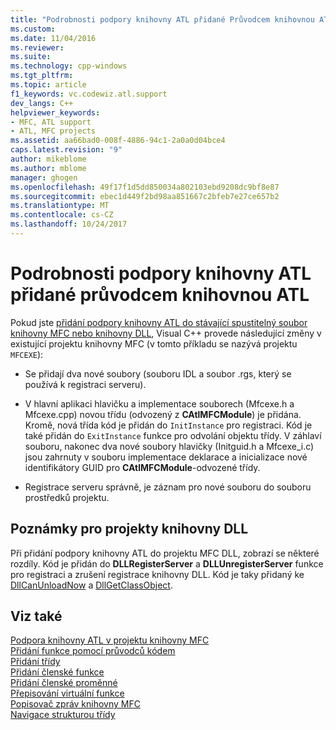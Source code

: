```yaml
---
title: "Podrobnosti podpory knihovny ATL přidané Průvodcem knihovnou ATL | Microsoft Docs"
ms.custom: 
ms.date: 11/04/2016
ms.reviewer: 
ms.suite: 
ms.technology: cpp-windows
ms.tgt_pltfrm: 
ms.topic: article
f1_keywords: vc.codewiz.atl.support
dev_langs: C++
helpviewer_keywords:
- MFC, ATL support
- ATL, MFC projects
ms.assetid: aa66bad0-008f-4886-94c1-2a0a0d04bce4
caps.latest.revision: "9"
author: mikeblome
ms.author: mblome
manager: ghogen
ms.openlocfilehash: 49f17f1d5dd850034a802103ebd9208dc9bf8e87
ms.sourcegitcommit: ebec1d449f2bd98aa851667c2bfeb7e27ce657b2
ms.translationtype: MT
ms.contentlocale: cs-CZ
ms.lasthandoff: 10/24/2017
---
```

# <a name="details-of-atl-support-added-by-the-atl-wizard"></a>Podrobnosti podpory knihovny ATL přidané průvodcem knihovnou ATL
Pokud jste [přidání podpory knihovny ATL do stávající spustitelný soubor knihovny MFC nebo knihovny DLL](../../mfc/reference/adding-atl-support-to-your-mfc-project.md), Visual C++ provede následující změny v existující projektu knihovny MFC (v tomto příkladu se nazývá projektu `MFCEXE`):  
  
-   Se přidají dva nové soubory (souboru IDL a soubor .rgs, který se používá k registraci serveru).  
  
-   V hlavní aplikaci hlavičku a implementace souborech (Mfcexe.h a Mfcexe.cpp) novou třídu (odvozený z **CAtlMFCModule**) je přidána. Kromě, nová třída kód je přidán do `InitInstance` pro registraci. Kód je také přidán do `ExitInstance` funkce pro odvolání objektu třídy. V záhlaví souboru, nakonec dva nové soubory hlavičky (Initguid.h a Mfcexe_i.c) jsou zahrnuty v souboru implementace deklarace a inicializace nové identifikátory GUID pro **CAtlMFCModule**-odvozené třídy.  
  
-   Registrace serveru správně, je záznam pro nové souboru do souboru prostředků projektu.  
  
## <a name="notes-for-dll-projects"></a>Poznámky pro projekty knihovny DLL  
 Při přidání podpory knihovny ATL do projektu MFC DLL, zobrazí se některé rozdíly. Kód je přidán do **DLLRegisterServer** a **DLLUnregisterServer** funkce pro registraci a zrušení registrace knihovny DLL. Kód je taky přidaný ke [DllCanUnloadNow](../../atl/reference/catldllmodulet-class.md#dllcanunloadnow) a [DllGetClassObject](../../atl/reference/catldllmodulet-class.md#dllgetclassobject).  
  
## <a name="see-also"></a>Viz také  
 [Podpora knihovny ATL v projektu knihovny MFC](../../mfc/reference/adding-atl-support-to-your-mfc-project.md)   
 [Přidání funkce pomocí průvodců kódem](../../ide/adding-functionality-with-code-wizards-cpp.md)   
 [Přidání třídy](../../ide/adding-a-class-visual-cpp.md)   
 [Přidání členské funkce](../../ide/adding-a-member-function-visual-cpp.md)   
 [Přidání členské proměnné](../../ide/adding-a-member-variable-visual-cpp.md)   
 [Přepisování virtuální funkce](../../ide/overriding-a-virtual-function-visual-cpp.md)   
 [Popisovač zpráv knihovny MFC](../../mfc/reference/adding-an-mfc-message-handler.md)   
 [Navigace strukturou třídy](../../ide/navigating-the-class-structure-visual-cpp.md)
